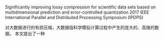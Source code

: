 
Significantly improving lossy compression for scientific data sets based on multidimensional prediction and error-controlled quantization
2017 IEEE International Parallel and Distributed Processing Symposium (IPDPS)

对大数据进行的有损压缩，大数据指科学模拟计算过程中产生的庞大的、高维的数据。
本文提出了一种